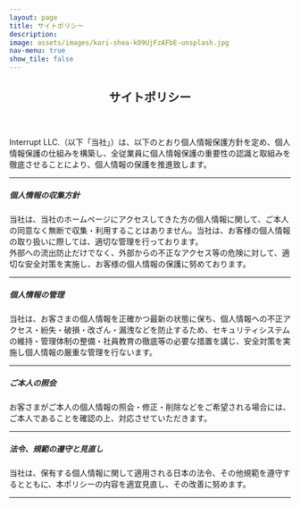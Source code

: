 ```yaml
---
layout: page
title: サイトポリシー
description: 
image: assets/images/kari-shea-k09UjFzAFbE-unsplash.jpg
nav-menu: true
show_tile: false
---
```


<!-- Main -->
<div id="main" class="alt">

<!-- One -->
<section id="one">
    <div class="inner">
        <header class="major">
            <h1 style="color:#212529;">サイトポリシー</h1>
        </header>

<!-- Content -->
<p>Interrupt LLC.（以下「当社」）は、以下のとおり個人情報保護方針を定め、個人情報保護の仕組みを構築し、全従業員に個人情報保護の重要性の認識と取組みを徹底させることにより、個人情報の保護を推進致します。

</p>
<div class="row">
    <div class="6u 12u$(small)">
    <hr class="major" />
        <h5 style="color:#212529;">個人情報の収集方針</h5>
        <p>当社は、当社のホームページにアクセスしてきた方の個人情報に関して、ご本人の同意なく無断で収集・利用することはありません。当社は、お客様の個人情報の取り扱いに際しては、適切な管理を行っております。<br> 外部への流出防止だけでなく、外部からの不正なアクセス等の危険に対して、適切な安全対策を実施し、お客様の個人情報の保護に努めております。</p>
    </div>
    <div class="6u$ 12u$(small)">
    <hr class="major" />
        <h5 style="color:#212529;">個人情報の管理</h5>
        <p>当社は、お客さまの個人情報を正確かつ最新の状態に保ち、個人情報への不正アクセス・紛失・破損・改ざん・漏洩などを防止するため、セキュリティシステムの維持・管理体制の整備・社員教育の徹底等の必要な措置を講じ、安全対策を実施し個人情報の厳重な管理を行ないます。</p>
    </div>
    <!-- Break -->
</div>

<div class="row">
    <div class="6u 12u$(small)">
    <hr class="major" />
        <h5 style="color:#212529;">ご本人の照会</h5>
        <p>お客さまがご本人の個人情報の照会・修正・削除などをご希望される場合には、ご本人であることを確認の上、対応させていただきます。</p>
    </div>
    <div class="6u$ 12u$(small)">
    <hr class="major" />
        <h5 style="color:#212529;">法令、規範の遵守と見直し</h5>
        <p>当社は、保有する個人情報に関して適用される日本の法令、その他規範を遵守するとともに、本ポリシーの内容を適宜見直し、その改善に努めます。</p>
    </div>
    <!-- Break -->
</div>

<hr class="major" />


<!-- Break -->
</div>
